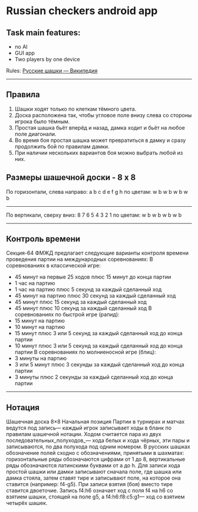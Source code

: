 # Russian checkers android app
## Task main features:
* no AI
* GUI app
* Two players by one device

Rules:  [Русские шашки — Википедия](https://ru.wikipedia.org/wiki/%D0%A0%D1%83%D1%81%D1%81%D0%BA%D0%B8%D0%B5_%D1%88%D0%B0%D1%88%D0%BA%D0%B8)
- - - -
## Правила
1. Шашки ходят только по клеткам тёмного цвета.
2. Доска расположена так, чтобы угловое поле внизу слева со стороны игрока было тёмным.
3. Простая шашка бьёт вперёд и назад, дамка ходит и бьёт на любое поле диагонали.
4. Во время боя простая шашка может превратиться в дамку и сразу продолжить бой по правилам дамки.
5. При наличии нескольких вариантов боя можно выбрать любой из них.

## Размеры шашечной доски - 8 x 8
По горизонтали, слева направо:     a	b	c	d	e	f	g	h
по цветам:			  			  w	b	w	b	w	b	w	b
- - - -
По вертикали, сверху вниз: 		  8	7	6	5	4	3	2	1
по цветам:						  w	b	w	b	w	b	w	b
- - - -
## Контроль времени
Секция-64 ФМЖД предлагает следующие варианты контроля времени проведения партии на международных соревнованиях:
В соревнованиях в классической игре:
* 45 минут на первые 25 ходов плюс 15 минут до конца партии
* 1 час на партию
* 1 час на партию плюс 5 секунд за каждый сделанный ход
* 45 минут на партию плюс 30 секунд за каждый сделанный ход
* 45 минут плюс 15 секунд за каждый сделанный ход
* 45 минут плюс 10 секунд за каждый сделанный ход
В соревнованиях по быстрой игре (рапид):
* 15 минут на партию
* 10 минут на партию
* 15 минут плюс 3 или 5 секунд за каждый сделанный ход до конца партии
* 10 минут плюс 3 или 5 секунд за каждый сделанный ход до конца партии
В соревнованиях по молниеносной игре (блиц):
* 3 минуты на партию
* 3 или 5 минут плюс 3 секунды за каждый сделанный ход до конца партии
* 3 минуты плюс 2 секунды за каждый сделанный ход до конца партии
- - - -
## Нотация
Шашечная доска 8×8
Начальная позиция
Партии в турнирах и матчах ведутся под запись— каждый игрок записывает ходы в бланк по правилам шашечной нотации. Ходом считается пара из двух последовательных_полуходов_— хода белых и хода чёрных, эти пары и записываются, по два полухода под одним номером.
В русских шашках обозначение полей сходно с обозначениями, принятыми в шахматах: горизонтальные ряды обозначаются цифрами от 1 до 8, вертикальные ряды обозначаются латинскими буквами от а до h. Для записи хода простой шашки или дамки записывают сначала поле, где шашка или дамка стояла, затем ставят тире и записывают поле, на которое она ставится (например: f4-g5). При записи взятия (боя) вместо тире ставится двоеточие. Запись f4:h6 означает ход с поля f4 на h6 со взятием шашки, стоящей на поле g5, а f4:h6:f8:c5:g1— ход со взятием четырёх шашек.